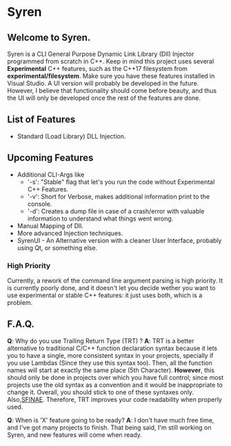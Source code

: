 # Syren


Welcome to Syren.
-----------------------------------------------------------------------------------------
Syren is a CLI General Purpose Dynamic Link Library (Dll) Injector programmed from scratch in C++. Keep in mind this project uses several **Experimental** C++ features, such as the C++17 filesystem from **experimental/filesystem**. Make sure you have these features installed in Visual Studio. A UI version will probably be developed in the future. However, I believe that functionality should come before beauty, and thus the UI will only be developed once the rest of the features are done.

## List of Features

* Standard (Load Library) DLL Injection.

## Upcoming Features

* Additional CLI-Args like 
    * '-s': "Stable" flag that let's you run the code without Experimental C++ Features.
    * '-v': Short for Verbose, makes additional information print to the console.
    * '-d': Creates a dump file in case of a crash/error with valuable information to understand what things went wrong.
* Manual Mapping of Dll.
* More advanced Injection techniques.
* SyrenUI - An Alternative version with a cleaner User Interface, probably using Qt, or something else.

### High Priority

Currently, a rework of the command line argument parsing is high priority. It is currently poorly done, and it doesn't let you decide wether you want to use experimental or stable C++ features: it just uses both, which is a problem.

## F.A.Q.

**Q**: Why do you use Trailing Return Type (TRT) ?
**A**: TRT is a better alternative to traditional C/C++ function declaration syntax because it lets you to have a single, more consistent syntax in your projects, specially if you use Lambdas (Since they use this syntax too). Then, all the function names will start at exactly the same place (5th Character). **However**, this should only be done in projects over which you have full control; since most projects use the old syntax as a convention and it would be inappropriate to change it. Overall, you should stick to one of these syntaxes only. Also,[SFINAE](https://en.cppreference.com/w/cpp/language/sfinae). Therefore, TRT improves your code readability when properly used.

**Q**: When is 'X' feature going to be ready?
**A**: I don't have much free time, and I've got many projects to finish. That being said, I'm still working on Syren, and new features will come when ready.

